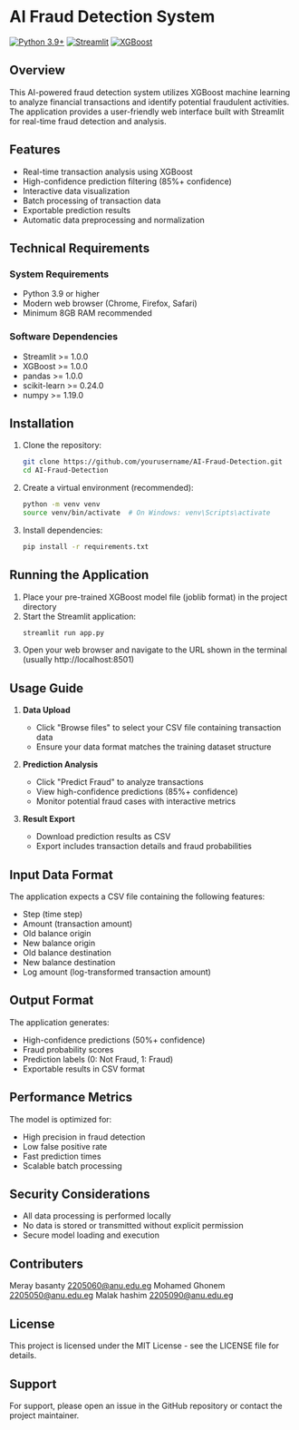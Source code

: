 # AI Fraud Detection System

[![Python 3.9+](https://img.shields.io/badge/python-3.9+-blue.svg)](https://www.python.org/downloads/release/python-390/)
[![Streamlit](https://img.shields.io/badge/Streamlit-1.0+-orange.svg)](https://streamlit.io/)
[![XGBoost](https://img.shields.io/badge/XGBoost-1.0+-green.svg)](https://xgboost.readthedocs.io/en/stable/)

## Overview

This AI-powered fraud detection system utilizes XGBoost machine learning to analyze financial transactions and identify potential fraudulent activities. The application provides a user-friendly web interface built with Streamlit for real-time fraud detection and analysis.

## Features

- Real-time transaction analysis using XGBoost
- High-confidence prediction filtering (85%+ confidence)
- Interactive data visualization
- Batch processing of transaction data
- Exportable prediction results
- Automatic data preprocessing and normalization

## Technical Requirements

### System Requirements

- Python 3.9 or higher
- Modern web browser (Chrome, Firefox, Safari)
- Minimum 8GB RAM recommended

### Software Dependencies

- Streamlit >= 1.0.0
- XGBoost >= 1.0.0
- pandas >= 1.0.0
- scikit-learn >= 0.24.0
- numpy >= 1.19.0

## Installation

1. Clone the repository:
   ```bash
   git clone https://github.com/yourusername/AI-Fraud-Detection.git
   cd AI-Fraud-Detection
   ```

2. Create a virtual environment (recommended):
   ```bash
   python -m venv venv
   source venv/bin/activate  # On Windows: venv\Scripts\activate
   ```

3. Install dependencies:
   ```bash
   pip install -r requirements.txt
   ```

## Running the Application

1. Place your pre-trained XGBoost model file (joblib format) in the project directory
2. Start the Streamlit application:
   ```bash
   streamlit run app.py
   ```
3. Open your web browser and navigate to the URL shown in the terminal (usually http://localhost:8501)

## Usage Guide

1. **Data Upload**
   - Click "Browse files" to select your CSV file containing transaction data
   - Ensure your data format matches the training dataset structure

2. **Prediction Analysis**
   - Click "Predict Fraud" to analyze transactions
   - View high-confidence predictions (85%+ confidence)
   - Monitor potential fraud cases with interactive metrics

3. **Result Export**
   - Download prediction results as CSV
   - Export includes transaction details and fraud probabilities

## Input Data Format

The application expects a CSV file containing the following features:
- Step (time step)
- Amount (transaction amount)
- Old balance origin
- New balance origin
- Old balance destination
- New balance destination
- Log amount (log-transformed transaction amount)

## Output Format

The application generates:
- High-confidence predictions (50%+ confidence)
- Fraud probability scores
- Prediction labels (0: Not Fraud, 1: Fraud)
- Exportable results in CSV format

## Performance Metrics

The model is optimized for:
- High precision in fraud detection
- Low false positive rate
- Fast prediction times
- Scalable batch processing

## Security Considerations

- All data processing is performed locally
- No data is stored or transmitted without explicit permission
- Secure model loading and execution

## Contributers

Meray basanty     2205060@anu.edu.eg
Mohamed Ghonem    2205050@anu.edu.eg
Malak hashim      2205090@anu.edu.eg

## License

This project is licensed under the MIT License - see the LICENSE file for details.

## Support

For support, please open an issue in the GitHub repository or contact the project maintainer.
